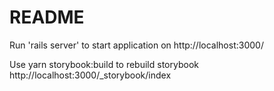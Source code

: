 # README

Run 'rails server' to start application on http://localhost:3000/

Use yarn storybook:build to rebuild storybook http://localhost:3000/\_storybook/index

